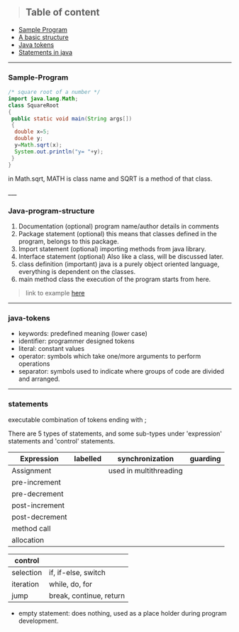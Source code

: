 >## Table of content
 - [Sample Program](#sample-program)
 - [A basic structure](#java-program-structure)
 - [Java tokens](#java-tokens)
 - [Statements in java](#statements)
 ___

### Sample-Program
```java
/* square root of a number */
import java.lang.Math;
class SquareRoot
{
 public static void main(String args[])
 {
  double x=5; 
  double y; 
  y=Math.sqrt(x);
  System.out.println("y= "+y);
 }
}
```
<p> in Math.sqrt, MATH is class name and
SQRT is a method of that class. </p>
___

### Java-program-structure

1. Documentation (optional)
   program name/author details in comments
2. Package statement (optional)
   this means that classes defined in the 
   program, belongs to this package.
3. Import statement (optional)
   importing methods from java library.
4. Interface statement (optional)
   Also like a class, will be discussed later.
5. class definition (important)
   java is a purely object oriented language,
   everything is dependent on the classes.
6. main method class 
   the execution of the program starts from here.

>link to example [here](https://github.com/IslaBlairSaloni/java/blob/main/RoomArea.java "link")
 ___

### java-tokens

* keywords: predefined meaning (lower case)
* identifier: programmer designed tokens
* literal: constant values
* operator: symbols which take one/more 
  arguments to perform operations
* separator: symbols used to indicate where
  groups of code are divided and arranged.
____

### statements
executable combination of tokens ending with ; 

There are 5 types of statements, and some sub-types under 'expression' statements and 'control' statements.

|  Expression   | labelled | synchronization | guarding |
|  -----------  | -------- | --------------- | -------- |
|  Assignment   |          | used in multithreading |   |
| pre-increment |          |                 |          |
| pre-decrement |          |                 |          |
| post-increment|          |                 |          |    
| post-decrement|          |                 |          |
|  method call  |          |                 |          |
|   allocation  |          |                 |          |

| control |                       | 
| ------- | --------------------- |
|selection|  if, if-else, switch  |
|iteration|     while, do, for    |
|  jump   |break, continue, return|

* empty statement: does nothing, used as a place holder during
 program development.
